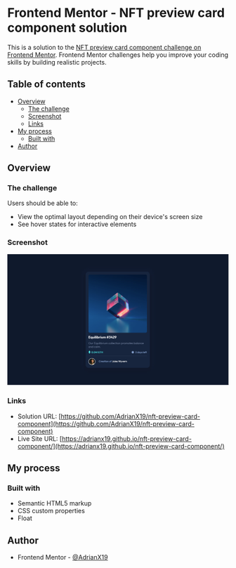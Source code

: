 # Frontend Mentor - NFT preview card component solution

This is a solution to the [NFT preview card component challenge on Frontend Mentor](https://www.frontendmentor.io/challenges/nft-preview-card-component-SbdUL_w0U). Frontend Mentor challenges help you improve your coding skills by building realistic projects. 

## Table of contents

- [Overview](#overview)
  - [The challenge](#the-challenge)
  - [Screenshot](#screenshot)
  - [Links](#links)
- [My process](#my-process)
  - [Built with](#built-with)
- [Author](#author)

## Overview

### The challenge

Users should be able to:

- View the optimal layout depending on their device's screen size
- See hover states for interactive elements

### Screenshot
![Final result on desktop](./final-result/desktop-final.PNG)

### Links

- Solution URL: [https://github.com/AdrianX19/nft-preview-card-component](https://github.com/AdrianX19/nft-preview-card-component)
- Live Site URL: [https://adrianx19.github.io/nft-preview-card-component/](https://adrianx19.github.io/nft-preview-card-component/)

## My process

### Built with

- Semantic HTML5 markup
- CSS custom properties
- Float

## Author

- Frontend Mentor - [@AdrianX19](https://www.frontendmentor.io/profile/AdrianX19)